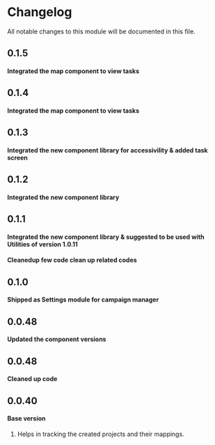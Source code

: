 # Changelog
All notable changes to this module will be documented in this file.

## 0.1.5
#### Integrated the map component to view tasks

## 0.1.4
#### Integrated the map component to view tasks


## 0.1.3
#### Integrated the new component library for accessivility & added task screen

## 0.1.2
#### Integrated the new component library 

## 0.1.1 
#### Integrated the new component library & suggested to be used with Utilities of version 1.0.11
#### Cleanedup few code clean up related codes

## 0.1.0 
#### Shipped as Settings module for campaign manager

## 0.0.48 
#### Updated the component versions


## 0.0.48 
#### Cleaned up code 


## 0.0.40 
#### Base version
  1. Helps in tracking the created projects and their mappings.
